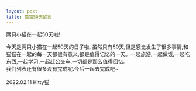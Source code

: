 ```yaml
---
layout: post
title: 猫猫50天留言
---
```


两只小猫在一起50天啦!

今天是两只小猫在一起50天的日子啦, 虽然只有50天,但是感觉发生了很多事情,和猫猫在一起的每一天都很有意义,都是值得记忆的一天。一起旅游,一起做饭,一起吃东西,一起学习,一起赶公交车,一切都是那么值得回忆.
                        <br>
                        我们列表还有很多没有完成呢.今后一起去完成吧~
                        <br><br>
                        2022.02.11
                        Kitty猫